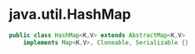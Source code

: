 # java.util.HashMap
```java
public class HashMap<K,V> extends AbstractMap<K,V>
    implements Map<K,V>, Cloneable, Serializable {}
```
